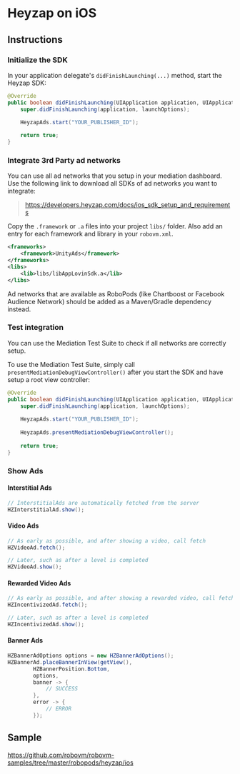 # Heyzap on iOS

## Instructions

### Initialize the SDK

In your application delegate's `didFinishLaunching(...)` method, start the Heyzap SDK:

```Java
@Override
public boolean didFinishLaunching(UIApplication application, UIApplicationLaunchOptions launchOptions) {
    super.didFinishLaunching(application, launchOptions);

    HeyzapAds.start("YOUR_PUBLISHER_ID");
    
    return true;
}
```

### Integrate 3rd Party ad networks

You can use all ad networks that you setup in your mediation dashboard.
Use the following link to download all SDKs of ad networks you want to integrate:

> https://developers.heyzap.com/docs/ios_sdk_setup_and_requirements

Copy the `.framework` or `.a` files into your project `libs/` folder.
Also add an entry for each framework and library in your `robovm.xml`.

```xml
<frameworks>
    <framework>UnityAds</framework>
</frameworks>
<libs>
    <lib>libs/libAppLovinSdk.a</lib>
</libs>
```

Ad networks that are available as RoboPods (like Chartboost or Facebook Audience Network) should be added as a Maven/Gradle dependency instead.

### Test integration

You can use the Mediation Test Suite to check if all networks are correctly setup.

To use the Mediation Test Suite, simply call `presentMediationDebugViewController()` after you start the SDK and have setup a root view controller:

```Java
@Override
public boolean didFinishLaunching(UIApplication application, UIApplicationLaunchOptions launchOptions) {
    super.didFinishLaunching(application, launchOptions);
    
    HeyzapAds.start("YOUR_PUBLISHER_ID");
    
    HeyzapAds.presentMediationDebugViewController();
    
    return true;
}
```

### Show Ads

#### Interstitial Ads

```Java
// InterstitialAds are automatically fetched from the server
HZInterstitialAd.show();
```

#### Video Ads

```Java
// As early as possible, and after showing a video, call fetch
HZVideoAd.fetch();

// Later, such as after a level is completed
HZVideoAd.show();
```

#### Rewarded Video Ads

```Java
// As early as possible, and after showing a rewarded video, call fetch
HZIncentivizedAd.fetch();

// Later, such as after a level is completed
HZIncentivizedAd.show();
```

#### Banner Ads

```Java
HZBannerAdOptions options = new HZBannerAdOptions();
HZBannerAd.placeBannerInView(getView(),
        HZBannerPosition.Bottom,
        options,
        banner -> {
            // SUCCESS
        },
        error -> {
            // ERROR
        });
```

## Sample

https://github.com/robovm/robovm-samples/tree/master/robopods/heyzap/ios